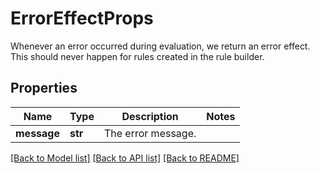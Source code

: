 # ErrorEffectProps

Whenever an error occurred during evaluation, we return an error effect. This should never happen for rules created in the rule builder.
## Properties
Name | Type | Description | Notes
------------ | ------------- | ------------- | -------------
**message** | **str** | The error message. | 

[[Back to Model list]](../README.md#documentation-for-models) [[Back to API list]](../README.md#documentation-for-api-endpoints) [[Back to README]](../README.md)


